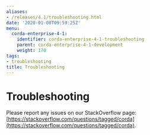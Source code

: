 ```yaml
---
aliases:
- /releases/4.1/troubleshooting.html
date: '2020-01-08T09:59:25Z'
menu:
  corda-enterprise-4-1:
    identifier: corda-enterprise-4-1-troubleshooting
    parent: corda-enterprise-4-1-development
    weight: 170
tags:
- troubleshooting
title: Troubleshooting
---
```



# Troubleshooting

Please report any issues on our StackOverflow page: [https://stackoverflow.com/questions/tagged/corda](https://stackoverflow.com/questions/tagged/corda).

